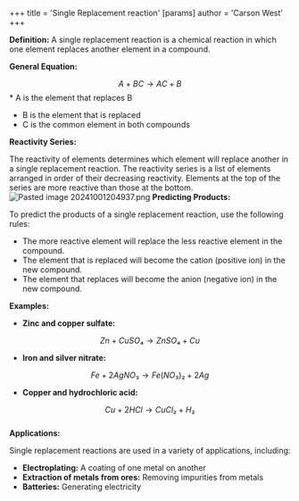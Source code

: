+++
 title = 'Single Replacement reaction'
[params]
	author = 'Carson West'
+++

**Definition:** A single replacement reaction is a chemical reaction in which one element replaces another element in a compound.

**General Equation:**

 $$  A + BC → AC + B  $$  * A is the element that replaces B
* B is the element that is replaced
* C is the common element in both compounds

**Reactivity Series:**

The reactivity of elements determines which element will replace another in a single replacement reaction. The reactivity series is a list of elements arranged in order of their decreasing reactivity. Elements at the top of the series are more reactive than those at the bottom.
![Pasted image 20241001204937.png](./../pasted-image-20241001204937.png/)
**Predicting Products:**

To predict the products of a single replacement reaction, use the following rules:

* The more reactive element will replace the less reactive element in the compound.
* The element that is replaced will become the cation (positive ion) in the new compound.
* The element that replaces will become the anion (negative ion) in the new compound.

**Examples:**

* **Zinc and copper sulfate:**

 $$  Zn + CuSO₄ → ZnSO₄ + Cu  $$  
* **Iron and silver nitrate:**

 $$  Fe + 2AgNO₃ → Fe(NO₃)₂ + 2Ag  $$  
* **Copper and hydrochloric acid:**

 $$  Cu + 2HCl → CuCl₂ + H₂  $$  
**Applications:**

Single replacement reactions are used in a variety of applications, including:

* **Electroplating:** A coating of one metal on another
* **Extraction of metals from ores:** Removing impurities from metals
* **Batteries:** Generating electricity

